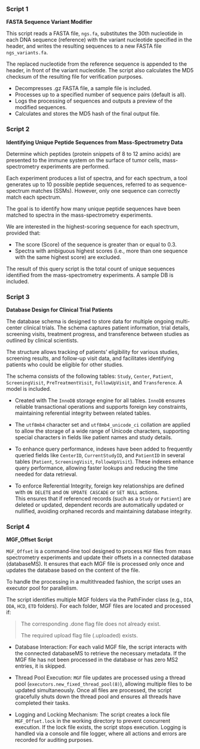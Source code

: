 
### Script 1

**FASTA Sequence Variant Modifier**

This script reads a FASTA file, `ngs.fa`, substitutes the 30th nucleotide in each DNA sequence (reference) 
with the variant nucleotide specified in the header, and writes the resulting sequences to a new FASTA file
`ngs_variants.fa`.

The replaced nucleotide from the reference sequence is appended to the header, in front of the variant nucleotide. The script also calculates the MD5 checksum of the resulting file for verification purposes.

- Decompresses .gz FASTA file, a sample file is included.
- Processes up to a specified number of sequence pairs (default is all).
- Logs the processing of sequences and outputs a preview of the modified sequences.
- Calculates and stores the MD5 hash of the final output file.

### Script 2

**Identifying Unique Peptide Sequences from Mass-Spectrometry Data**

Determine which peptides (protein snippets of 8 to 12 amino acids) are presented to the immune system 
on the surface of tumor cells, mass-spectrometry experiments are performed.

Each experiment produces a list of spectra, and for each spectrum, a tool generates up to 10 possible peptide sequences,
referred to as sequence-spectrum matches (SSMs). However, only one sequence can correctly match each spectrum.

The goal is to identify how many unique peptide sequences have been matched to spectra in the mass-spectrometry experiments. 

We are interested in the highest-scoring sequence for each spectrum, provided that:

- The score (Score) of the sequence is greater than or equal to 0.3. 
- Spectra with ambiguous highest scores (i.e., more than one sequence with the same highest score) are excluded.

The result of this query script is the total count of unique sequences identified from the mass-spectrometry experiments. A sample DB is included.

### Script 3

**Database Design for Clinical Trial Patients**

The database schema is designed to store data for multiple ongoing multi-center clinical trials. 
The schema captures patient information, trial details, screening visits, treatment progress, 
and transference between studies as outlined by clinical scientists. 

The structure allows tracking of patients’ eligibility for various studies, screening results,
and follow-up visit data, and facilitates identifying patients who could be eligible for other studies.

The schema consists of the following tables: 
`Study`, `Center`, `Patient`, `ScreeningVisit`, `PreTreatmentVisit`, `FollowUpVisit`, and `Transference`. A model is included.

- Created with The `InnoDB` storage engine for all tables. 
  `InnoDB` ensures reliable transactional operations and supports foreign key constraints, maintaining referential integrity between related tables.

- The `utf8mb4` character set and `utf8mb4_unicode_ci` collation are applied to allow the storage of a wide range of Unicode characters, supporting special characters in fields like patient names and study details.

- To enhance query performance, indexes have been added to frequently queried fields like `CenterID`, `CurrentStudyID`, and `PatientID` in several tables (`Patient`, `ScreeningVisit`, `FollowUpVisit`). 
  These indexes enhance query performance, allowing faster lookups and reducing the time needed for data retrieval.

- To enforce Referential Integrity, foreign key relationships are defined with `ON DELETE` and `ON UPDATE CASCADE` or `SET NULL` actions.  
  This ensures that if referenced records (such as a `Study` or `Patient`) are deleted or updated, dependent records are automatically updated or nullified, avoiding orphaned records and maintaining database integrity.

### Script 4

**MGF_Offset Script**

`MGF_Offset` is a command-line tool designed to process `MGF` files from mass spectrometry experiments 
and update their offsets in a connected database (databaseMS). It ensures that each MGF file is processed only once and updates the database based on the content of the file. 

To handle the processing in a multithreaded fashion, the script uses an executor pool for parallelism.

The script identifies multiple MGF folders via the PathFinder class (e.g., `DIA`, `DDA`, `HCD`, `ETD` folders). For each folder, MGF files are located and processed if:

> The corresponding <basename>.done flag file does not already exist.
> 
> The required upload flag file (<basename>.uploaded) exists.

- Database Interaction:
For each valid MGF file, the script interacts with the connected databaseMS to retrieve the necessary metadata. If the MGF file has not been processed in the database or has zero MS2 entries, it is skipped.


- Thread Pool Execution:
`MGF` file updates are processed using a thread pool (`executors.new_fixed_thread_pool(8)`), allowing multiple files to be updated simultaneously. 
 Once all files are processed, the script gracefully shuts down the thread pool and ensures all threads have completed their tasks.


- Logging and Locking Mechanism:
The script creates a lock file `MGF_Offset.lock` in the working directory to prevent concurrent execution. 
If the lock file exists, the script stops execution. Logging is handled via a console and file logger, where all actions and errors are recorded for auditing purposes.